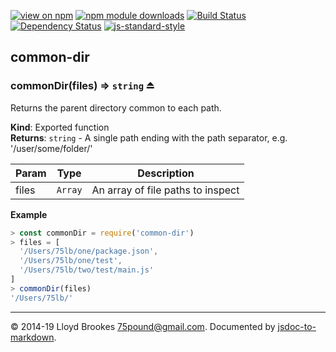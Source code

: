 [![view on npm](http://img.shields.io/npm/v/common-dir.svg)](https://www.npmjs.org/package/common-dir)
[![npm module downloads](http://img.shields.io/npm/dt/common-dir.svg)](https://www.npmjs.org/package/common-dir)
[![Build Status](https://travis-ci.org/75lb/common-dir.svg?branch=master)](https://travis-ci.org/75lb/common-dir)
[![Dependency Status](https://badgen.net/david/dep/75lb/common-dir)](https://david-dm.org/75lb/common-dir)
[![js-standard-style](https://img.shields.io/badge/code%20style-standard-brightgreen.svg)](https://github.com/feross/standard)

<a name="module_common-dir"></a>

## common-dir
<a name="exp_module_common-dir--commonDir"></a>

### commonDir(files) ⇒ <code>string</code> ⏏
Returns the parent directory common to each path.

**Kind**: Exported function  
**Returns**: <code>string</code> - A single path ending with the path separator, e.g. '/user/some/folder/'  

| Param | Type | Description |
| --- | --- | --- |
| files | <code>Array</code> | An array of file paths to inspect |

**Example**  
```js
> const commonDir = require('common-dir')
> files = [
  '/Users/75lb/one/package.json',
  '/Users/75lb/one/test',
  '/Users/75lb/two/test/main.js'
]
> commonDir(files)
'/Users/75lb/'
```

* * *

&copy; 2014-19 Lloyd Brookes <75pound@gmail.com>. Documented by [jsdoc-to-markdown](https://github.com/jsdoc2md/jsdoc-to-markdown).
